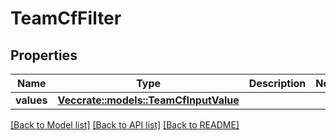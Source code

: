 # TeamCfFilter

## Properties

Name | Type | Description | Notes
------------ | ------------- | ------------- | -------------
**values** | [**Vec<crate::models::TeamCfInputValue>**](TeamCFInputValue.md) |  | 

[[Back to Model list]](../README.md#documentation-for-models) [[Back to API list]](../README.md#documentation-for-api-endpoints) [[Back to README]](../README.md)


